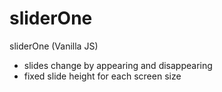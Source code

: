 # sliderOne
sliderOne (Vanilla JS)

- slides change by appearing and disappearing
- fixed slide height for each screen size
